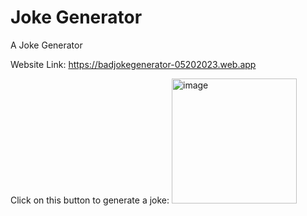 # Joke Generator
A Joke Generator

Website Link:
https://badjokegenerator-05202023.web.app

Click on this button to generate a joke:
<img width="200" alt="image" src="https://github.com/muzyyyy/JokeGenerator/assets/109303054/cc2bed4e-76da-4ece-afcd-7894373d275c">
